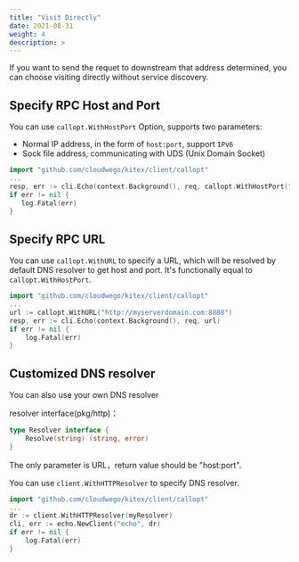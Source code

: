 ```yaml
---
title: "Visit Directly"
date: 2021-08-31
weight: 4
description: >
---
```


If you want to send the requet to downstream that address determined, you can choose visiting directly without service discovery.

## Specify RPC Host and Port
You can use `callopt.WithHostPort` Option, supports two parameters:
- Normal IP address, in the form of `host:port`, support `IPv6`
- Sock file address, communicating with UDS (Unix Domain Socket)

```go
import "github.com/cloudwego/kitex/client/callopt"
...
resp, err := cli.Echo(context.Background(), req, callopt.WithHostPort("127.0.0.1:8888"))
if err != nil {
   log.Fatal(err)
}

```

## Specify RPC URL

You can use `callopt.WithURL` to specify a URL, which will be resolved by default DNS resolver to get host and port. It's functionally equal to `callopt.WithHostPort`.

```go
import "github.com/cloudwego/kitex/client/callopt"
...
url := callopt.WithURL("http://myserverdomain.com:8888")
resp, err := cli.Echo(context.Background(), req, url)
if err != nil {
	log.Fatal(err)
}
```

## Customized DNS resolver

You can also use your own DNS resolver

resolver interface(pkg/http)：

```go
type Resolver interface {
	Resolve(string) (string, error)
}
```

The only parameter is URL，return value should be "host:port".

You can use `client.WithHTTPResolver` to specify DNS resolver.

```go
import "github.com/cloudwego/kitex/client/callopt"
...
dr := client.WithHTTPResolver(myResolver)
cli, err := echo.NewClient("echo", dr)
if err != nil {
	log.Fatal(err)
}
```
